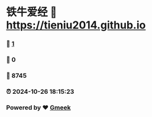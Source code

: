 # 铁牛爱经 :link: https://tieniu2014.github.io 
### :page_facing_up: [1](https://tieniu2014.github.io/tag.html) 
### :speech_balloon: 0 
### :hibiscus: 8745 
### :alarm_clock: 2024-10-26 18:15:23 
### Powered by :heart: [Gmeek](https://github.com/Meekdai/Gmeek)
